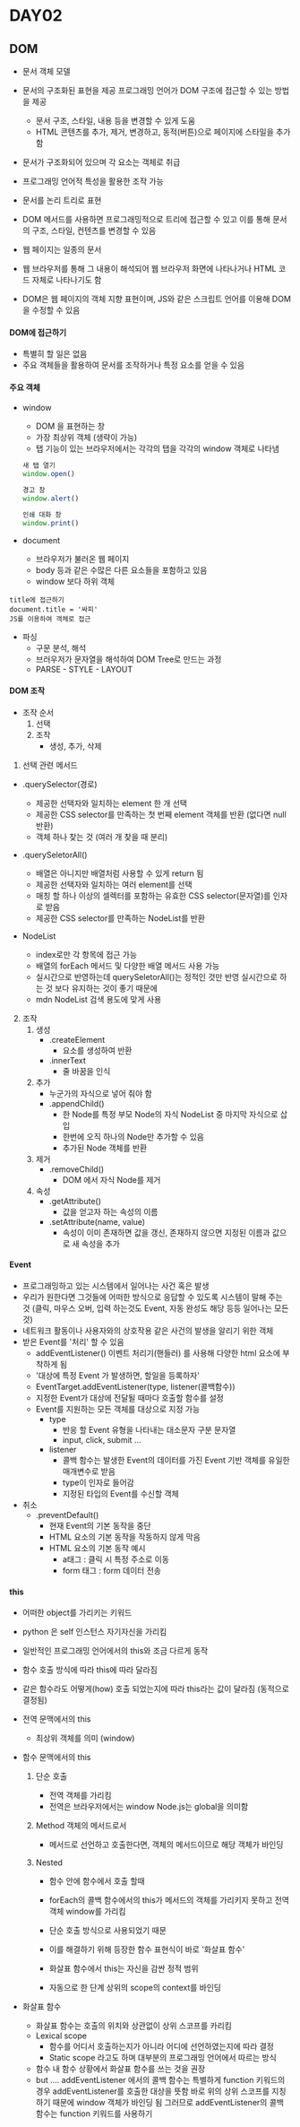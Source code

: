 # DAY02

## DOM

- 문서 객체 모델
- 문서의 구조화된 표현을 제공 프로그래밍 언어가 DOM 구조에 접근할 수 있는 방법을 제공
  - 문서 구조, 스타일, 내용 등을 변경할 수 있게 도움
  - HTML 콘텐츠를 추가, 제거, 변경하고, 동적(버튼)으로 페이지에 스타일을 추가함
- 문서가 구조화되어 있으며 각 요소는 객체로 취급
- 프로그래밍 언어적 특성을 활용한 조작 가능

- 문서를 논리 트리로 표현
- DOM 메서드를 사용하면 프로그래밍적으로 트리에 접근할 수 있고 이를 통해 문서의 구조, 스타일, 컨텐츠를 변경할 수 있음
- 웹 페이지는 일종의 문서
- 웹 브라우저를 통해 그 내용이 해석되어 웹 브라우저 화면에 나타나거나 HTML 코드 자체로 나타나기도 함
- DOM은 웹 페이지의 객체 지향 표현이며, JS와 같은 스크립트 언어를 이용해 DOM을 수정할 수 있음

#### DOM에 접근하기

- 특별히 할 일은 없음
- 주요 객체들을 활용하여 문서를 조작하거나 특정 요소를 얻을 수 있음

#### 주요 객체

- window

  - DOM 을 표현하는 창
  - 가장 최상위 객체 (생략이 가능)
  - 탭 기능이 있는 브라우저에서는 각각의 탭을 각각의 window 객체로 나타냄

  ```js
  새 탭 열기
  window.open()
  
  경고 창
  window.alert()
  
  인쇄 대화 창
  window.print()
  ```

- document

  - 브라우저가 불러온 웹 페이지
  - body 등과 같은 수많은 다른 요소들을 포함하고 있음
  - window 보다 하위 객체

```
title에 접근하기 
document.title = '싸피'
JS를 이용하여 객체로 접근
```

- 파싱 
  - 구문 분석, 해석
  - 브러우저가 문자열을 해석하여 DOM Tree로 만드는 과정
  - PARSE - STYLE - LAYOUT

#### DOM 조작

- 조작 순서
  1. 선택
  2. 조작 
     - 생성, 추가, 삭제 

1. 선택 관련 메서드

- .querySelector(경로)
  - 제공한 선택자와 일치하는 element 한 개 선택
  - 제공한 CSS selector를 만족하는 첫 번째 element 객체를 반환 (없다면 null 반환) 
  - 객체 하나 찾는 것 (여러 개 찾을 때 분리)
- .querySeletorAll()
  - 배열은 아니지만 배열처럼 사용할 수 있게 return 됨
  - 제공한 선택자와 일치하는 여러 element를 선택
  - 매칭 할 하나 이상의 셀렉터를 포함하는 유효한 CSS selector(문자열)를 인자로 받음
  - 제공한  CSS selector를 만족하는 NodeList를 반환

- NodeList
  - index로만 각 항목에 접근 가능
  - 배열의 forEach 메서드 및 다양한 배열 메서드 사용 가능
  - 실시간으로 반영하는데 querySeletorAll()는 정적인 것만 반영 실시간으로 하는 것 보다 유지하는 것이 좋기 때문에 
  - mdn NodeList 검색 용도에 맞게 사용

2. 조작 
   1. 생성
      - .createElement 
        - 요소를 생성하여 반환
      - .innerText
        - 줄 바꿈을 인식
   2. 추가
      - 누군가의 자식으로 넣어 줘야 함
      - .appendChild()
        - 한 Node를 특정 부모 Node의 자식 NodeList 중 마지막 자식으로 삽입
        - 한번에 오직 하나의 Node만 추가할 수 있음
        - 추가된 Node 객체를 반환
   3. 제거
      - .removeChild()
        - DOM 에서 자식 Node를 제거
   4. 속성
      - .getAttribute()
        - 값을 얻고자 하는 속성의 이름
      - .setAttribute(name, value)
        - 속성이 이미 존재하면 값을 갱신, 존재하지 않으면 지정된 이름과 값으로 새 속성을 추가

#### Event

- 프로그래밍하고 있는 시스템에서 일어나는 사건 혹은 발생
- 우리가 원한다면 그것들에 어떠한 방식으로 응답할 수 있도록 시스템이 말해 주는 것 (클릭, 마우스 오버, 입력 하는것도 Event, 자동 완성도 해당 등등 일어나는 모든 것)
- 네트워크 활동이나 사용자와의 상호작용 같은 사건의 발생을 알리기 위한 객체
- 받은 Event를 '처리' 할 수 있음
  - addEventListener() 이벤트 처리기(핸들러) 를 사용해 다양한 html 요소에 부착하게 됨
  - '대상에 특정 Event 가 발생하면, 할일을 등록하자'
  - EventTarget.addEventListener(type, listener(콜백함수))
  - 지정한 Event가 대상에 전달될 때마다 호출할 함수를 설정
  - Event를 지원하는 모든 객체를 대상으로 지정 가능
    - type 
      - 반응 할 Event 유형을 나타내는 대소문자 구분 문자열
      - input, click, submit ...
    - listener
      - 콜백 함수는 발생한 Event의 데이터를 가진 Event 기반 객체를 유일한 매개변수로 받음
      - type이 인자로 들어감 
      - 지정된 타입의 Event를 수신할 객체
- 취소
  - .preventDefault()
    - 현재 Event의 기본 동작을 중단
    - HTML 요소의 기본 동작을 작동하지 않게 막음
    - HTML 요소의 기본 동작 예시
      - a태그 : 클릭 시 특정 주소로 이동
      - form 태그 : form 데이터 전송

#### this 

- 어떠한 object를 가리키는 키워드 
- python 은 self 인스턴스 자기자신을 가리킴
- 일반적인 프로그래밍 언어에서의 this와 조금 다르게 동작
- 함수 호출 방식에 따라 this에 따라 달라짐
- 같은 함수라도 어떻게(how) 호출 되었는지에 따라 this라는 값이 달라짐 (동적으로 결정됨)

- 전역 문맥에서의 this 

  - 최상위 객체를 의미 (window)

- 함수 문맥에서의 this

  1. 단순 호출

     - 전역 객체를 가리킴
     - 전역은 브라우저에서는 window Node.js는 global을 의미함

  2. Method 객체의 메서드로서 

     - 메서드로 선언하고 호출한다면, 객체의 메서드이므로 해당 객체가 바인딩

  3. Nested

     - 함수 안에 함수에서 호출 할때

     - forEach의 콜백 함수에서의 this가 메서드의 객체를 가리키지 못하고 전역 객체 window를 가리킴 
     - 단순 호출 방식으로 사용되었기 때문
     - 이를 해결하기 위해 등장한 함수 표현식이 바로 '화살표 함수'
     - 화살표 함수에서 this는 자신을 감싼 정적 범위 
     - 자동으로 한 단계 상위의 scope의 context를 바인딩 

- 화살표 함수

  - 화살표 함수는 호출의 위치와 상관없이 상위 스코프를 카리킴
  - Lexical scope
    - 함수를 어디서 호출하는지가 아니라 어디에 선언하였는지에 따라 결정
    - Static scope 라고도 하며 대부분의 프로그래밍 언어에서 따르는 방식
  - 함수 내 함수 상황에서 화살표 함수를 쓰는 것을 권장
  - but .... addEventListener 에서의 콜백 함수는 특별하게 function 키워드의 경우 addEventListener를 호출한 대상을 뜻함 바로 위의 상위 스코프를 지칭하기 때문에 window 객체가 바인딩 됨 그러므로 addEventListener의 콜백 함수는 function 키워드를 사용하기 

